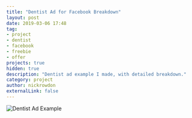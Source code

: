 ```yaml
---
title: "Dentist Ad for Facebook Breakdown"
layout: post
date: 2019-03-06 17:48
tag:
- project
- dentist
- facebook
- freebie
- offer
projects: true
hidden: true
description: "Dentist ad example I made, with detailed breakdown."
category: project
author: nickrowdon
externalLink: false
---
```



<picture>
<img src="{{ site.url }}assets/images/dentist/dentistad1.jpg" alt="Dentist Ad Example">
</picture>
